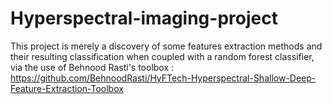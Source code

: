 # Hyperspectral-imaging-project

This project is merely a discovery of some features extraction methods and their resulting classification when coupled with a random forest classifier, via the use of Behnood Rasti's toolbox : https://github.com/BehnoodRasti/HyFTech-Hyperspectral-Shallow-Deep-Feature-Extraction-Toolbox
